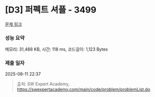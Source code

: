 # [D3] 퍼펙트 셔플 - 3499 

[문제 링크](https://swexpertacademy.com/main/code/problem/problemDetail.do?contestProbId=AWGsRbk6AQIDFAVW) 

### 성능 요약

메모리: 31,488 KB, 시간: 118 ms, 코드길이: 1,123 Bytes

### 제출 일자

2025-08-11 22:37



> 출처: SW Expert Academy, https://swexpertacademy.com/main/code/problem/problemList.do